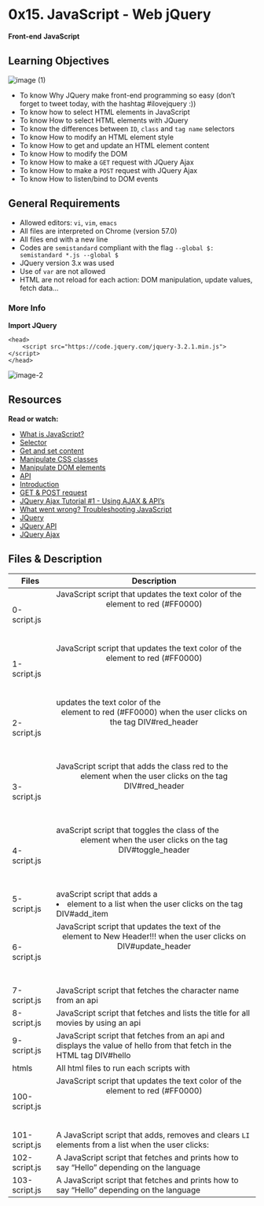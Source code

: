# 0x15. JavaScript - Web jQuery
**Front-end** **JavaScript**

## Learning Objectives

![image (1)](https://github.com/Omowunmijuin/alx-higher_level_programming/assets/109985883/646f7175-5ec5-4680-b95d-def59eda10e5)

- To know Why JQuery make front-end programming so easy (don’t forget to tweet today, with the hashtag #ilovejquery :))
- To know how to select HTML elements in JavaScript
- To know How to select HTML elements with JQuery
- To know the differences between ``ID``, ``class`` and ``tag name`` selectors
- To know How to modify an HTML element style
- To know How to get and update an HTML element content
- To know How to modify the DOM
- To know How to make a ``GET`` request with JQuery Ajax
- To know How to make a ``POST`` request with JQuery Ajax
- To know How to listen/bind to DOM events

## General Requirements
- Allowed editors: ``vi``, ``vim``, ``emacs``
- All files are interpreted on Chrome (version 57.0)
- All files end with a new line
- Codes are ``semistandard`` compliant with the flag ``--global $: semistandard *.js --global $``
- JQuery version 3.x was used
- Use of ``var`` are not allowed
- HTML are not reload for each action: DOM manipulation, update values, fetch data…

### More Info
**Import JQuery**
```
<head>
    <script src="https://code.jquery.com/jquery-3.2.1.min.js"></script>
</head>
```

![image-2](https://github.com/Omowunmijuin/alx-higher_level_programming/assets/109985883/d0ac14a4-8eb4-4b53-b6d4-661b8903f47e)

## Resources
**Read or watch:**
- [What is JavaScript?](https://developer.mozilla.org/en-US/docs/Learn/JavaScript/First_steps/What_is_JavaScript)
- [Selector](https://jquery-tutorial.net/selectors/using-elements-ids-and-classes/)
- [Get and set content](https://jquery-tutorial.net/dom-manipulation/getting-and-setting-content/)
- [Manipulate CSS classes](https://jquery-tutorial.net/dom-manipulation/getting-and-setting-css-classes/)
- [Manipulate DOM elements](https://jquery-tutorial.net/dom-manipulation/the-append-and-prepend-methods/)
- [API](https://oscarotero.com/jquery/)
- [Introduction](https://jquery-tutorial.net/ajax/introduction/)
- [GET & POST request](https://jquery-tutorial.net/ajax/the-get-and-post-methods/)
- [JQuery Ajax Tutorial #1 - Using AJAX & API’s](https://www.youtube.com/watch?v=fEYx8dQr_cQ)
- [What went wrong? Troubleshooting JavaScript](https://developer.mozilla.org/en-US/docs/Learn/JavaScript/First_steps/What_went_wrong)
- [JQuery](https://jquery.com/)
- [JQuery API](https://api.jquery.com/)
- [JQuery Ajax](https://learn.jquery.com/ajax/)

## Files & Description
| Files | Description                                                                                                                |
| ---------------------- | -------------------------------------------------------------------------------------------------------------------------- |
| 0-script.js            | JavaScript script that updates the text color of the <header> element to red (#FF0000)                                     |
| 1-script.js            | JavaScript script that updates the text color of the <header> element to red (#FF0000)                                     |
| 2-script.js            | updates the text color of the <header> element to red (#FF0000) when the user clicks on the tag DIV#red_header             |
| 3-script.js            | JavaScript script that adds the class red to the <header> element when the user clicks on the tag DIV#red_header           |
| 4-script.js            | avaScript script that toggles the class of the <header> element when the user clicks on the tag DIV#toggle_header          |
| 5-script.js            | avaScript script that adds a <li> element to a list when the user clicks on the tag DIV#add_item                           |
| 6-script.js            | JavaScript script that updates the text of the <header> element to New Header!!! when the user clicks on DIV#update_header |
| 7-script.js            | JavaScript script that fetches the character name from an api                                                              |
| 8-script.js            | JavaScript script that fetches and lists the title for all movies by using an api                                          |
| 9-script.js            | JavaScript script that fetches from an api and displays the value of hello from that fetch in the HTML tag DIV#hello       |
| htmls                  | All html files to run each scripts with                                                                                    |
| 100-script.js          | JavaScript script that updates the text color of the <header> element to red (#FF0000)|
| 101-script.js		 | A JavaScript script that adds, removes and clears ``LI`` elements from a list when the user clicks:|
| 102-script.js		 | A JavaScript script that fetches and prints how to say “Hello” depending on the language|
| 103-script.js		 | A JavaScript script that fetches and prints how to say “Hello” depending on the language|

